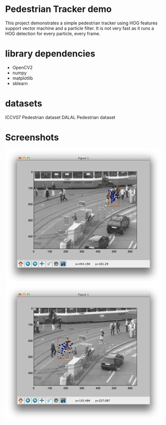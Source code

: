 Pedestrian Tracker demo
=======================

This project demonstrates a simple pedestrian tracker using HOG features support vector machine and a particle filter. It is not very fast as it runs a HOG detection for every particle, every frame. 


library dependencies
====================

- OpenCV2
- numpy
- matplotlib
- sklearn


datasets
========

ICCV07 Pedestrian dataset
DALAL Pedestrian dataset

Screenshots
===========

![Screenshot](/screenshots/ScreenShot1.png?raw=true "Pedestrian Tracker showing the particles'")
![Screenshot](/screenshots/ScreenShot2.png?raw=true "Pedestrian Tracker showing the particles'")
